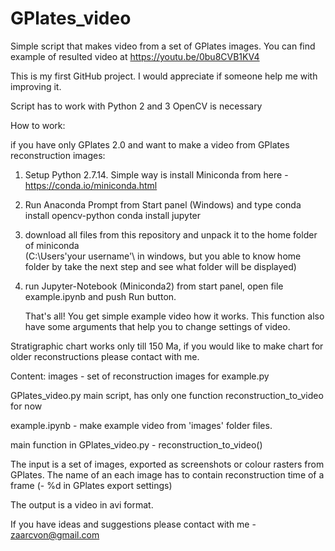 # GPlates_video
Simple script that makes video from a set of GPlates images.
You can find example of resulted video at https://youtu.be/0bu8CVB1KV4


This is my first GitHub project. I would appreciate if someone help me with improving it.

Script has to work with Python 2 and 3
OpenCV is necessary

How to work:

if you have only GPlates 2.0 and want to make a video from GPlates reconstruction images:
1. Setup Python 2.7.14. Simple way is install Miniconda from here - https://conda.io/miniconda.html
2. Run Anaconda Prompt from Start panel (Windows) and type
            conda install opencv-python
            conda install jupyter
3. download all files from this repository and unpack it to the home folder of miniconda  
(C:\Users\'your username'\ in windows, but you able to know home folder by take the next step and see what folder will be displayed)

4. run Jupyter-Notebook (Miniconda2) from start panel, open file example.ipynb and push Run button.
    
    That's all! You get simple example video how it works. This function also have some arguments that help you to change settings of video.

Stratigraphic chart works only till 150 Ma, if you would like to make chart for older reconstructions please contact with me.

    

Content:
images	- set of reconstruction images for example.py

GPlates_video.py	main script, has only one function reconstruction_to_video for now

example.ipynb -  make example video from 'images' folder files.


main function in GPlates_video.py -  reconstruction_to_video()

The input is a set of images, exported as screenshots or colour rasters from GPlates. 
The name of an each image has to contain reconstruction time of a frame (- %d in GPlates export settings)

The output is a video in avi format. 

If you have ideas and suggestions please contact with me  -  zaarcvon@gmail.com 
